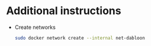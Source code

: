 # Additional instructions

- Create networks

  ```bash
  sudo docker network create --internal net-dabloon
  ```
